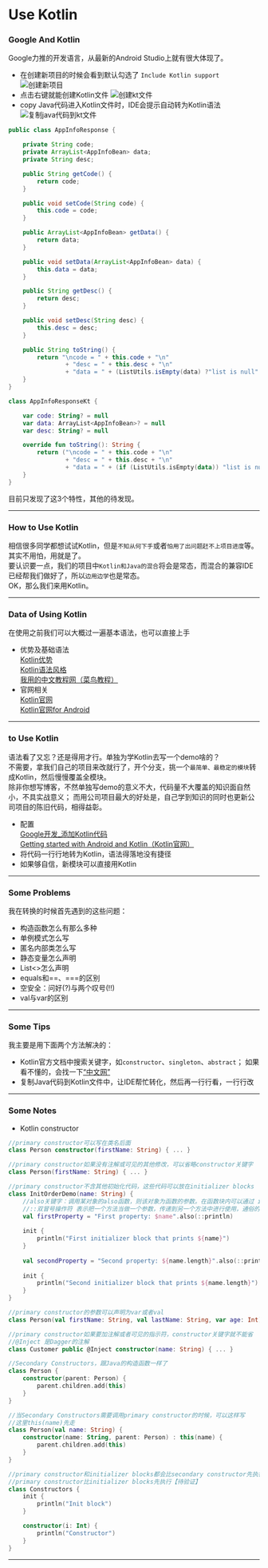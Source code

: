 # Use Kotlin
### Google And Kotlin
Google力推的开发语言，从最新的Android Studio上就有很大体现了。
- 在创建新项目的时候会看到默认勾选了 `Include Kotlin support`
![创建新项目](https://.png)
- 点击右键就能创建Kotlin文件
![创建kt文件](https://.png)
- copy Java代码进入Kotlin文件时，IDE会提示自动转为Kotlin语法
![复制java代码到kt文件](https://.png)
```Java
public class AppInfoResponse {

    private String code;
    private ArrayList<AppInfoBean> data;
    private String desc;

    public String getCode() {
        return code;
    }

    public void setCode(String code) {
        this.code = code;
    }

    public ArrayList<AppInfoBean> getData() {
        return data;
    }

    public void setData(ArrayList<AppInfoBean> data) {
        this.data = data;
    }

    public String getDesc() {
        return desc;
    }

    public void setDesc(String desc) {
        this.desc = desc;
    }

    public String toString() {
        return "\ncode = " + this.code + "\n"
                + "desc = " + this.desc + "\n"
                + "data = " + (ListUtils.isEmpty(data) ?"list is null" : this.data.toString()) + "\n";
    }
}
```
```Kotlin
class AppInfoResponseKt {

    var code: String? = null
    var data: ArrayList<AppInfoBean>? = null
    var desc: String? = null

    override fun toString(): String {
        return ("\ncode = " + this.code + "\n"
                + "desc = " + this.desc + "\n"
                + "data = " + (if (ListUtils.isEmpty(data)) "list is null" else this.data!!.toString()) + "\n")
    }
}
```
目前只发现了这3个特性，其他的待发现。
         
------- 
### How to Use Kotlin
相信很多同学都想试试Kotlin，但是`不知从何下手`或者`怕用了出问题赶不上项目进度`等。   
其实不用怕，用就是了。   
要认识要一点，我们的项目中`Kotlin和Java的混合`将会是常态，而混合的兼容IDE已经帮我们做好了，所以`边用边学`也是常态。   
OK，那么我们来用Kotlin。

-------
### Data of Using Kotlin
在使用之前我们可以大概过一遍基本语法，也可以直接上手
* 优势及基础语法    
[Kotlin优势](https://developer.android.google.cn/kotlin/)   
[Kotlin语法风格](https://android.github.io/kotlin-guides/style.html)    
[我用的中文教程网（菜鸟教程）](http://www.runoob.com/kotlin/kotlin-tutorial.html)    
* 官网相关   
[Kotlin官网](http://kotlinlang.org/)   
[Kotlin官网for Android](http://kotlinlang.org/docs/reference/android-overview.html)   

---------
### to Use Kotlin
语法看了又忘？还是得用才行。单独为学Kotlin去写一个demo啥的？   
不需要，拿我们自己的项目来改就行了，开个分支，挑一个`最简单、最稳定的模块`转成Kotlin，然后慢慢覆盖全模块。   
除非你想写博客，不然单独写demo的意义不大，代码量不大覆盖的知识面自然小，不具实战意义；
而用公司项目最大的好处是，自己学到知识的同时也更新公司项目的陈旧代码，相得益彰。   
* 配置   
[Google开发_添加Kotlin代码](https://developer.android.google.cn/studio/projects/add-kotlin)   
[Getting started with Android and Kotlin（Kotlin官网）](http://kotlinlang.org/docs/tutorials/kotlin-android.html)   
* 将代码一行行地转为Kotlin，语法得落地没有捷径
* 如果够自信，新模块可以直接用Kotlin

--------
### Some Problems
我在转换的时候首先遇到的这些问题：
* 构造函数怎么有那么多种
* 单例模式怎么写
* 匿名内部类怎么写
* 静态变量怎么声明
* List<>怎么声明
* equals和==、===的区别
* 空安全：问好(?)与两个叹号(!!)
* val与var的区别
--------
### Some Tips
我主要是用下面两个方法解决的：
* Kotlin官方文档中搜索关键字，如`constructor`、`singleton`、`abstract`；
如果看不懂的，会找一下[“中文网”](http://www.runoob.com/kotlin/kotlin-tutorial.html)   
* 复制Java代码到Kotlin文件中，让IDE帮忙转化，然后再一行行看，一行行改
--------
### Some Notes
* Kotlin constructor
```Kotlin
//primary constructor可以写在类名后面
class Person constructor(firstName: String) { ... }

//primary constructor如果没有注解或可见的其他修改，可以省略constructor关键字
class Person(firstName: String) { ... }

//primary constructor不含其他初始化代码，这些代码可以放在initializer blocks
class InitOrderDemo(name: String) {
    //also关键字：调用某对象的also函数，则该对象为函数的参数。在函数块内可以通过 it 指代该对象。返回值为该对象自己。
    //::双冒号操作符 表示把一个方法当做一个参数，传递到另一个方法中进行使用，通俗的来讲就是引用一个方法
    val firstProperty = "First property: $name".also(::println)
    
    init {
        println("First initializer block that prints ${name}")
    }
    
    val secondProperty = "Second property: ${name.length}".also(::println)
    
    init {
        println("Second initializer block that prints ${name.length}")
    }
}

//primary constructor的参数可以声明为var或者val
class Person(val firstName: String, val lastName: String, var age: Int) { ... }

//primary constructor如果要加注解或者可见的指示符，constructor关键字就不能省
//@Inject 是Dagger的注解
class Customer public @Inject constructor(name: String) { ... }

//Secondary Constructors，跟Java的构造函数一样了
class Person {
    constructor(parent: Person) {
        parent.children.add(this)
    }
}

//当Secondary Constructors需要调用primary constructor的时候，可以这样写
//这里this(name)先走
class Person(val name: String) {
    constructor(name: String, parent: Person) : this(name) {
        parent.children.add(this)
    }
}

//primary constructor和initializer blocks都会比secondary constructor先执行
//primary constructor比initializer blocks先执行【待验证】
class Constructors {
    init {
        println("Init block")
    }

    constructor(i: Int) {
        println("Constructor")
    }
}

```
-------- 
